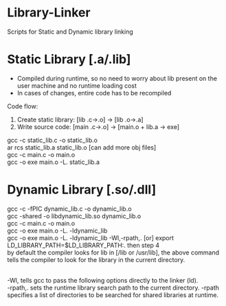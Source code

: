 # Library-Linker
Scripts for Static and Dynamic library linking

# Static Library [.a/.lib]

- Compiled during runtime, so no need to worry about lib present on the user machine and no runtime loading cost
- In cases of changes, entire code has to be recompiled

Code flow:
1. Create static library: [lib .c->.o] -> [lib .o->.a]
2. Write source code:	  [main .c->.o] -> [main.o + lib.a -> exe]

gcc -c static_lib.c -o static_lib.o<br>
ar rcs static_lib.a static_lib.o [can add more obj files]<br>
gcc -c main.c -o main.o<br>
gcc -o exe main.o -L. static_lib.a<br>

# Dynamic Library [.so/.dll]

gcc -c -fPIC dynamic_lib.c -o dynamic_lib.o<br>
gcc -shared -o libdynamic_lib.so dynamic_lib.o<br>
gcc -c main.c -o main.o<br>
gcc -o exe main.o -L. -ldynamic_lib<br>
gcc -o exe main.o -L. -ldynamic_lib -Wl,-rpath,. [or] export LD_LIBRARY_PATH=$LD_LIBRARY_PATH:. then step 4<br>
by default the compiler looks for lib in [/lib or /usr/lib], the above command tells the compiler to look for the library in the current directory.<br><br>

-Wl, tells gcc to pass the following options directly to the linker (ld).<br>
-rpath,. sets the runtime library search path to the current directory. -rpath specifies a list of directories to be searched for shared libraries at runtime.<br>
